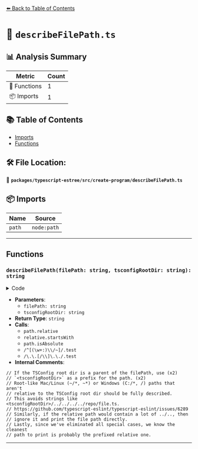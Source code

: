[⬅️ Back to Table of Contents](../../../../index.md)

# 📄 `describeFilePath.ts`

## 📊 Analysis Summary

| Metric | Count |
|--------|-------|
| 🔧 Functions | 1 |
| 📦 Imports | 1 |

## 📚 Table of Contents

- [Imports](#imports)
- [Functions](#functions)

## 🛠️ File Location:
📂 **`packages/typescript-estree/src/create-program/describeFilePath.ts`**

## 📦 Imports

| Name | Source |
|------|--------|
| `path` | `node:path` |


---

## Functions

### `describeFilePath(filePath: string, tsconfigRootDir: string): string`

<details><summary>Code</summary>

```ts
export function describeFilePath(
  filePath: string,
  tsconfigRootDir: string,
): string {
  // If the TSConfig root dir is a parent of the filePath, use
  // `<tsconfigRootDir>` as a prefix for the path.
  const relative = path.relative(tsconfigRootDir, filePath);
  if (relative && !relative.startsWith('..') && !path.isAbsolute(relative)) {
    return `<tsconfigRootDir>/${relative}`;
  }

  // Root-like Mac/Linux (~/*, ~*) or Windows (C:/*, /) paths that aren't
  // relative to the TSConfig root dir should be fully described.
  // This avoids strings like <tsconfigRootDir>/../../../../repo/file.ts.
  // https://github.com/typescript-eslint/typescript-eslint/issues/6289
  if (/^[(\w+:)\\/~]/.test(filePath)) {
    return filePath;
  }

  // Similarly, if the relative path would contain a lot of ../.., then
  // ignore it and print the file path directly.
  if (/\.\.[/\\]\.\./.test(relative)) {
    return filePath;
  }

  // Lastly, since we've eliminated all special cases, we know the cleanest
  // path to print is probably the prefixed relative one.
  return `<tsconfigRootDir>/${relative}`;
}
```
</details>

- **Parameters**:
  - `filePath: string`
  - `tsconfigRootDir: string`
- **Return Type**: `string`
- **Calls**:
  - `path.relative`
  - `relative.startsWith`
  - `path.isAbsolute`
  - `/^[(\w+:)\\/~]/.test`
  - `/\.\.[/\\]\.\./.test`
- **Internal Comments**:
```
// If the TSConfig root dir is a parent of the filePath, use (x2)
// `<tsconfigRootDir>` as a prefix for the path. (x2)
// Root-like Mac/Linux (~/*, ~*) or Windows (C:/*, /) paths that aren't
// relative to the TSConfig root dir should be fully described.
// This avoids strings like <tsconfigRootDir>/../../../../repo/file.ts.
// https://github.com/typescript-eslint/typescript-eslint/issues/6289
// Similarly, if the relative path would contain a lot of ../.., then
// ignore it and print the file path directly.
// Lastly, since we've eliminated all special cases, we know the cleanest
// path to print is probably the prefixed relative one.
```


---